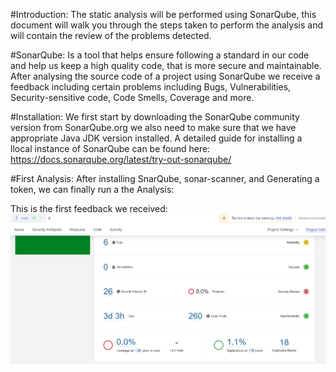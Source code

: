 #Introduction:
The static analysis will be performed using SonarQube, this document will walk you through the steps taken to perform the analysis and will contain the review of the problems detected.

#SonarQube:
Is a tool that helps ensure following a standard in our code and help us keep a high quality code, that is more secure and maintainable.
After analysing the source code of a project using SonarQube we receive a feedback including certain problems including Bugs, Vulnerabilities, Security-sensitive code, Code Smells, Coverage and more.


#Installation:
We first start by downloading the SonarQube community version from SonarQube.org
we also need to make sure that we have appropriate Java JDK version installed.
A detailed guide for installing a llocal instance of SonarQube can be found here:
 https://docs.sonarqube.org/latest/try-out-sonarqube/


#First Analysis:
After installing SnarQube, sonar-scanner, and Generating a token, we can finally run a the Analysis:

This is the first feedback we received:
![](img/first_analysis.png)


